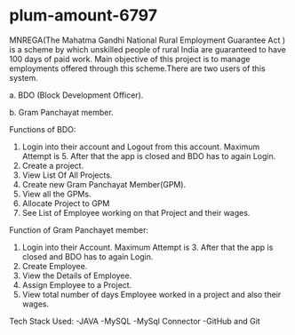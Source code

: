 # plum-amount-6797

MNREGA(The Mahatma Gandhi National Rural Employment Guarantee Act ) is a scheme by which unskilled people of rural India are guaranteed to have 100 days of paid work.
Main objective of this project is to manage employments offered through this scheme.There are two users of this system.

a. BDO (Block Development Officer).

b. Gram Panchayat member.


Functions of BDO:
1. Login into their account and Logout from this account. 
  Maximum Attempt is 5. After that the app is closed and BDO has to again Login.
2. Create a project.
3. View List Of All Projects.
4. Create new Gram Panchayat Member(GPM).
5. View all the GPMs.
6. Allocate  Project to GPM
7. See List of Employee working on that Project and their wages.


Function of Gram Panchayet member:
1. Login into their Account.
  Maximum Attempt is 3. After that the app is closed and BDO has to again Login.
2. Create Employee.
3. View the Details of Employee.
4. Assign Employee to a Project.
5. View total number of days Employee worked in a project and also their wages.

Tech Stack Used:
-JAVA
-MySQL
-MySql Connector
-GitHub and Git




